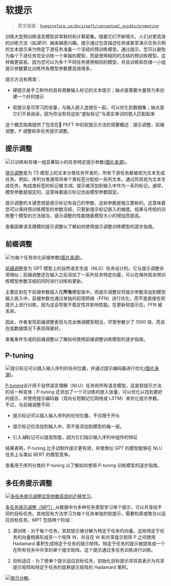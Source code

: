 # 软提示

> 原文链接：[`huggingface.co/docs/peft/conceptual_guides/prompting`](https://huggingface.co/docs/peft/conceptual_guides/prompting)

训练大型预训练语言模型非常耗时和计算密集。随着它们不断增大，人们对更高效的训练方法（如*提示*）越来越感兴趣。提示通过包含描述任务或甚至演示任务示例的文本提示来为特定下游任务准备一个冻结的预训练模型。通过提示，您可以避免为每个下游任务完全训练一个单独的模型，而是使用相同的冻结的预训练模型。这样做更容易，因为您可以为多个不同任务使用相同的模型，并且训练和存储一小组提示参数要比训练所有模型参数要高效得多。

提示方法有两类：

+   硬提示是手工制作的具有离散输入标记的文本提示；缺点是需要大量努力来创建一个好的提示

+   软提示是可学习的张量，与输入嵌入连接在一起，可以优化到数据集；缺点是它们不易阅读，因为你没有将这些“虚拟标记”与真实单词的嵌入匹配起来

这个概念指南提供了包含在🤗 PEFT 中的软提示方法的简要概述：提示调整，前缀调整，P 调整和多任务提示调整。

## 提示调整

![](img/4f75fee4ac42ef5989e25fc4ad53c98b.png)只训练和存储一组显著较小的任务特定提示参数[(图片来源)](https://hf.co/papers/2104.08691)。

[提示调整](https://hf.co/papers/2104.08691)是为 T5 模型上的文本分类任务开发的，所有下游任务都被视为文本生成任务。例如，序列分类通常将单个类标签分配给一系列文本。通过将其视为文本生成任务，构成类标签的标记被*生成*。提示被添加到输入中作为一系列标记。通常，模型参数是固定的，这意味着提示标记也由模型参数固定。

提示调整的关键思想是提示标记有自己的参数，这些参数是独立更新的。这意味着您可以保持预训练模型的参数冻结，只更新提示标记嵌入的梯度。结果与传统的训练整个模型的方法相当，提示调整的性能随着模型大小的增加而提高。

查看因果语言建模的提示调整以了解如何使用提示调整训练模型的逐步指南。

## 前缀调整

![](img/2b0d1a4a20587ca6c948a2771a6d0cf5.png)为每个任务优化前缀参数[(图片来源)](https://hf.co/papers/2101.00190)。

[前缀调整](https://hf.co/papers/2101.00190)是为 GPT 模型上的自然语言生成（NLG）任务设计的。它与提示调整非常相似；前缀调整还在输入之前添加了一系列任务特定向量，可以在保持其余预训练模型参数冻结的同时进行训练和更新。

主要区别在于前缀参数插入在**所有**模型层中，而提示调整仅将提示参数添加到模型输入嵌入中。前缀参数也通过单独的前馈网络（FFN）进行优化，而不是直接在软提示上进行训练，因为这会导致不稳定性并影响性能。在更新软提示后，FFN 被丢弃。

因此，作者发现前缀调整表现与完全微调模型相当，尽管参数少了 1000 倍，而且在低数据情况下表现得更好。

查看条件生成的前缀调整以了解如何使用前缀调整训练模型的逐步指南。

## P-tuning

![](img/b5eee8a03e099efb53338b38a47b469a.png)提示标记可以插入输入序列的任何位置，并通过提示编码器进行优化[(图片来源)](https://hf.co/papers/2103.10385)。

[P-tuning](https://hf.co/papers/2103.10385)设计用于自然语言理解（NLU）任务和所有语言模型。这是软提示方法的另一种变体；P-tuning 还添加了一个可训练的嵌入张量，可以优化以找到更好的提示，并使用提示编码器（双向长短期记忆网络或 LSTM）来优化提示参数。不过，与前缀调整不同：

+   提示标记可以插入输入序列的任何位置，不仅限于开头

+   提示标记仅添加到输入中，而不是添加到模型的每一层。

+   引入*锚*标记可以提高性能，因为它们指示输入序列中组件的特征

结果表明，P-tuning 比手动制作提示更有效，并使类似 GPT 的模型能够在 NLU 任务上与类似 BERT 的模型竞争。

查看用于序列分类的 P-tuning 以了解如何使用 P-tuning 训练模型的逐步指南。

## 多任务提示调整

![](img/e09e7855dd11d53f2d40bea40b744f1b.png)[多任务提示调整实现参数高效的迁移学习](https://hf.co/papers/2103.10385)。

[多任务提示调整（MPT）](https://hf.co/papers/2103.10385)从数据中为多种任务类型学习单个提示，可以共享给不同的目标任务。其他现有方法学习为每个任务单独的软提示，需要检索或聚合以适应目标任务。MPT 包括两个阶段：

1.  源训练 - 对于每个任务，其软提示被分解为特定于任务的向量。这些特定于任务的向量相乘形成另一个矩阵 W，并且在 W 和共享提示矩阵 P 之间使用 Hadamard 乘积生成特定于任务的提示矩阵。特定于任务的提示被提炼成一个在所有任务中共享的单个提示矩阵。这个提示通过多任务训练进行训练。

1.  目标适应 - 为了使单个提示适应目标任务，初始化目标提示并将其表示为共享提示矩阵和特定于任务的低秩提示矩阵的 Hadamard 乘积。

![](img/9029ab9061d837a205b7c7d95a5fb720.png)[提示分解](https://hf.co/papers/2103.10385)。
